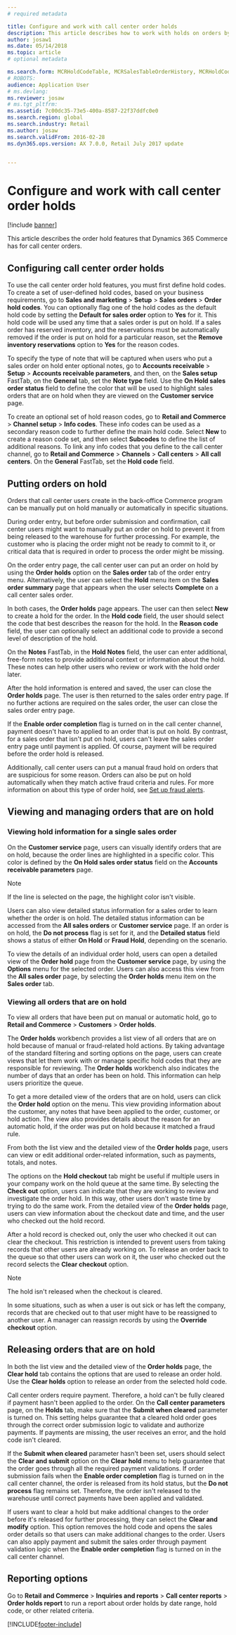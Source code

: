 ```yaml
---
# required metadata

title: Configure and work with call center order holds
description: This article describes how to work with holds on orders by using Dynamics 365 Commerce.
author: josaw1
ms.date: 05/14/2018
ms.topic: article
# optional metadata

ms.search.form: MCRHoldCodeTable, MCRSalesTableOrderHistory, MCRHoldCodeTrans, MCROrderEventSetup, MCROrderEventTable
# ROBOTS: 
audience: Application User
# ms.devlang: 
ms.reviewer: josaw
# ms.tgt_pltfrm: 
ms.assetid: 7c00dc35-73e5-400a-8587-22f37ddfc0e0
ms.search.region: global
ms.search.industry: Retail
ms.author: josaw
ms.search.validFrom: 2016-02-28
ms.dyn365.ops.version: AX 7.0.0, Retail July 2017 update


---
```


# Configure and work with call center order holds

[!include [banner](includes/banner.md)]

This article describes the order hold features that Dynamics 365 Commerce has for call center orders.

## Configuring call center order holds

To use the call center order hold features, you must first define hold codes. To create a set of user-defined hold codes, based on your business requirements, go to **Sales and marketing** \> **Setup** \> **Sales orders** \> **Order hold codes**. You can optionally flag one of the hold codes as the default hold code by setting the **Default for sales order** option to **Yes** for it. This hold code will be used any time that a sales order is put on hold. If a sales order has reserved inventory, and the reservations must be automatically removed if the order is put on hold for a particular reason, set the **Remove inventory reservations** option to **Yes** for the reason codes.

To specify the type of note that will be captured when users who put a sales order on hold enter optional notes, go to **Accounts receivable** \> **Setup** \> **Accounts receivable parameters**, and then, on the **Sales setup** FastTab, on the **General** tab, set the **Note type** field. Use the **On Hold sales order status** field to define the color that will be used to highlight sales orders that are on hold when they are viewed on the **Customer service** page.

To create an optional set of hold reason codes, go to **Retail and Commerce** \> **Channel setup** \> **Info codes**. These info codes can be used as a secondary reason code to further define the main hold code. Select **New** to create a reason code set, and then select **Subcodes** to define the list of additional reasons. To link any info codes that you define to the call center channel, go to **Retail and Commerce** \> **Channels** \> **Call centers** \> **All call centers**. On the **General** FastTab, set the **Hold code** field.

## Putting orders on hold

Orders that call center users create in the back-office Commerce program can be manually put on hold manually or automatically in specific situations.

During order entry, but before order submission and confirmation, call center users might want to manually put an order on hold to prevent it from being released to the warehouse for further processing. For example, the customer who is placing the order might not be ready to commit to it, or critical data that is required in order to process the order might be missing.

On the order entry page, the call center user can put an order on hold by using the **Order holds** option on the **Sales order** tab of the order entry menu. Alternatively, the user can select the **Hold** menu item on the **Sales order summary** page that appears when the user selects **Complete** on a call center sales order.

In both cases, the **Order holds** page appears. The user can then select **New** to create a hold for the order. In the **Hold code** field, the user should select the code that best describes the reason for the hold. In the **Reason code** field, the user can optionally select an additional code to provide a second level of description of the hold.

On the **Notes** FastTab, in the **Hold Notes** field, the user can enter additional, free-form notes to provide additional context or information about the hold. These notes can help other users who review or work with the hold order later.

After the hold information is entered and saved, the user can close the **Order holds** page. The user is then returned to the sales order entry page. If no further actions are required on the sales order, the user can close the sales order entry page.

If the **Enable order completion** flag is turned on in the call center channel, payment doesn't have to applied to an order that is put on hold. By contrast, for a sales order that isn't put on hold, users can't leave the sales order entry page until payment is applied. Of course, payment will be required before the order hold is released.

Additionally, call center users can put a manual fraud hold on orders that are suspicious for some reason. Orders can also be put on hold automatically when they match active fraud criteria and rules. For more information on about this type of order hold, see [Set up fraud alerts](/dynamics365/unified-operations/retail/set-up-fraud-alerts).

## Viewing and managing orders that are on hold

### Viewing hold information for a single sales order

On the **Customer service** page, users can visually identify orders that are on hold, because the order lines are highlighted in a specific color. This color is defined by the **On Hold sales order status** field on the **Accounts receivable parameters** page.

> [!NOTE]
> If the line is selected on the page, the highlight color isn't visible.

Users can also view detailed status information for a sales order to learn whether the order is on hold. The detailed status information can be accessed from the **All sales orders** or **Customer service** page. If an order is on hold, the **Do not process** flag is set for it, and the **Detailed status** field shows a status of either **On Hold** or **Fraud Hold**, depending on the scenario.

To view the details of an individual order hold, users can open a detailed view of the **Order hold** page from the **Customer service** page, by using the **Options** menu for the selected order. Users can also access this view from the **All sales order** page, by selecting the **Order holds** menu item on the **Sales order** tab.

### Viewing all orders that are on hold

To view all orders that have been put on manual or automatic hold, go to **Retail and Commerce** \> **Customers** \> **Order holds**.

The **Order holds** workbench provides a list view of all orders that are on hold because of manual or fraud-related hold actions. By taking advantage of the standard filtering and sorting options on the page, users can create views that let them work with or manage specific hold codes that they are responsible for reviewing. The **Order holds** workbench also indicates the number of days that an order has been on hold. This information can help users prioritize the queue.

To get a more detailed view of the orders that are on hold, users can click the **Order hold** option on the menu. This view providing information about the customer, any notes that have been applied to the order, customer, or hold action. The view also provides details about the reason for an automatic hold, if the order was put on hold because it matched a fraud rule.

From both the list view and the detailed view of the **Order holds** page, users can view or edit additional order-related information, such as payments, totals, and notes.

The options on the **Hold checkout** tab might be useful if multiple users in your company work on the hold queue at the same time. By selecting the **Check out** option, users can indicate that they are working to review and investigate the order hold. In this way, other users don't waste time by trying to do the same work. From the detailed view of the **Order holds** page, users can view information about the checkout date and time, and the user who checked out the hold record.

After a hold record is checked out, only the user who checked it out can clear the checkout. This restriction is intended to prevent users from taking records that other users are already working on. To release an order back to the queue so that other users can work on it, the user who checked out the record selects the **Clear checkout** option.

> [!NOTE]
> The hold isn't released when the checkout is cleared.

In some situations, such as when a user is out sick or has left the company, records that are checked out to that user might have to be reassigned to another user. A manager can reassign records by using the **Override checkout** option.

## Releasing orders that are on hold

In both the list view and the detailed view of the **Order holds** page, the **Clear hold** tab contains the options that are used to release an order hold. Use the **Clear holds** option to release an order from the selected hold code.

Call center orders require payment. Therefore, a hold can't be fully cleared if payment hasn't been applied to the order. On the **Call center parameters** page, on the **Holds** tab, make sure that the **Submit when cleared** parameter is turned on. This setting helps guarantee that a cleared hold order goes through the correct order submission logic to validate and authorize payments. If payments are missing, the user receives an error, and the hold code isn't cleared.

If the **Submit when cleared** parameter hasn't been set, users should select the **Clear and submit** option on the **Clear hold** menu to help guarantee that the order goes through all the required payment validations. If order submission fails when the **Enable order completion** flag is turned on in the call center channel, the order is released from its hold status, but the **Do not process** flag remains set. Therefore, the order isn't released to the warehouse until correct payments have been applied and validated.

If users want to clear a hold but make additional changes to the order before it's released for further processing, they can select the **Clear and modify** option. This option removes the hold code and opens the sales order details so that users can make additional changes to the order. Users can also apply payment and submit the sales order through payment validation logic when the **Enable order completion** flag is turned on in the call center channel.

## Reporting options

Go to **Retail and Commerce** \> **Inquiries and reports** \> **Call center reports** \> **Order holds report** to run a report about order holds by date range, hold code, or other related criteria.


[!INCLUDE[footer-include](../includes/footer-banner.md)]